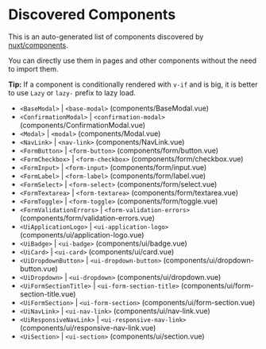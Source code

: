 # Discovered Components

This is an auto-generated list of components discovered by [nuxt/components](https://github.com/nuxt/components).

You can directly use them in pages and other components without the need to import them.

**Tip:** If a component is conditionally rendered with `v-if` and is big, it is better to use `Lazy` or `lazy-` prefix to lazy load.

- `<BaseModal>` | `<base-modal>` (components/BaseModal.vue)
- `<ConfirmationModal>` | `<confirmation-modal>` (components/ConfirmationModal.vue)
- `<Modal>` | `<modal>` (components/Modal.vue)
- `<NavLink>` | `<nav-link>` (components/NavLink.vue)
- `<FormButton>` | `<form-button>` (components/form/button.vue)
- `<FormCheckbox>` | `<form-checkbox>` (components/form/checkbox.vue)
- `<FormInput>` | `<form-input>` (components/form/input.vue)
- `<FormLabel>` | `<form-label>` (components/form/label.vue)
- `<FormSelect>` | `<form-select>` (components/form/select.vue)
- `<FormTextarea>` | `<form-textarea>` (components/form/textarea.vue)
- `<FormToggle>` | `<form-toggle>` (components/form/toggle.vue)
- `<FormValidationErrors>` | `<form-validation-errors>` (components/form/validation-errors.vue)
- `<UiApplicationLogo>` | `<ui-application-logo>` (components/ui/application-logo.vue)
- `<UiBadge>` | `<ui-badge>` (components/ui/badge.vue)
- `<UiCard>` | `<ui-card>` (components/ui/card.vue)
- `<UiDropdownButton>` | `<ui-dropdown-button>` (components/ui/dropdown-button.vue)
- `<UiDropdown>` | `<ui-dropdown>` (components/ui/dropdown.vue)
- `<UiFormSectionTitle>` | `<ui-form-section-title>` (components/ui/form-section-title.vue)
- `<UiFormSection>` | `<ui-form-section>` (components/ui/form-section.vue)
- `<UiNavLink>` | `<ui-nav-link>` (components/ui/nav-link.vue)
- `<UiResponsiveNavLink>` | `<ui-responsive-nav-link>` (components/ui/responsive-nav-link.vue)
- `<UiSection>` | `<ui-section>` (components/ui/section.vue)
